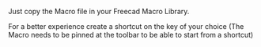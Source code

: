 Just copy the Macro file in your Freecad Macro Library.

For a better experience create a shortcut on the key of your choice (The Macro needs to be pinned at the toolbar to be able to start from a shortcut)
